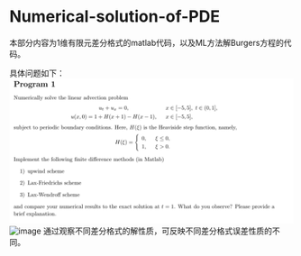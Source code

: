 # Numerical-solution-of-PDE
 本部分内容为1维有限元差分格式的matlab代码，以及ML方法解Burgers方程的代码。

 具体问题如下：
 ![image](https://github.com/SunYule66/Numerical-solution-of-PDE/blob/1D-FD/%E5%B1%8F%E5%B9%95%E6%88%AA%E5%9B%BE%202025-06-21%20232724.png)
 ![image]()
 通过观察不同差分格式的解性质，可反映不同差分格式误差性质的不同。
